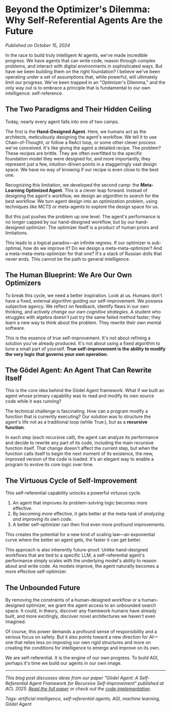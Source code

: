 # Beyond the Optimizer's Dilemma: Why Self-Referential Agents Are the Future

*Published on October 15, 2024*

In the race to build truly intelligent AI agents, we've made incredible progress. We have agents that can write code, reason through complex problems, and interact with digital environments in sophisticated ways. But have we been building them on the right foundation? I believe we've been operating under a set of assumptions that, while powerful, will ultimately limit our progress. We've been trapped in an "Optimizer's Dilemma," and the only way out is to embrace a principle that is fundamental to our own intelligence: self-reference.

## The Two Paradigms and Their Hidden Ceiling

Today, nearly every agent falls into one of two camps.

The first is the **Hand-Designed Agent**. Here, we humans act as the architects, meticulously designing the agent's workflow. We tell it to use Chain-of-Thought, or follow a ReAct loop, or some other clever process we've conceived. It's like giving the agent a detailed recipe. The problem? These recipes are brittle. They are often overfitted to the specific foundation model they were designed for, and more importantly, they represent just a few, intuition-driven points in a staggeringly vast design space. We have no way of knowing if our recipe is even close to the best one.

Recognizing this limitation, we developed the second camp: the **Meta-Learning Optimized Agent**. This is a clever leap forward. Instead of designing the agent's workflow, we design an *algorithm* to *search* for the best workflow. We turn agent design into an optimization problem, using techniques like MCTS or meta-agents to explore the design space for us.

But this just pushes the problem up one level. The agent's performance is no longer capped by our hand-designed workflow, but by our hand-designed *optimizer*. The optimizer itself is a product of human priors and limitations.

This leads to a logical paradox—an infinite regress. If our optimizer is sub-optimal, how do we improve it? Do we design a meta-meta-optimizer? And a meta-meta-meta-optimizer for that one? It's a stack of Russian dolls that never ends. This cannot be the path to general intelligence.

## The Human Blueprint: We Are Our Own Optimizers

To break this cycle, we need a better inspiration. Look at us. Humans don't have a fixed, external algorithm guiding our self-improvement. We possess subjective agency. We reflect on feedback, identify flaws in our own thinking, and actively *change our own cognitive strategies*. A student who struggles with algebra doesn't just try the same failed method faster; they learn a new way to think about the problem. They rewrite their own mental software.

This is the essence of true self-improvement. It's not about refining a solution you've already produced. It's not about using a fixed algorithm to tune a small part of yourself. **True self-improvement is the ability to modify the very logic that governs your own operation.**

## The Gödel Agent: An Agent That Can Rewrite Itself

This is the core idea behind the Gödel Agent framework. What if we built an agent whose primary capability was to read and modify its own source code while it was running?

The technical challenge is fascinating. How can a program modify a function that is currently executing? Our solution was to structure the agent's life not as a traditional loop (while True:), but as a **recursive function**.

In each step (each recursive call), the agent can analyze its performance and decide to rewrite any part of its code, including the main recursive function itself. That change doesn't affect the current step, but when the function calls itself to begin the next moment of its existence, the new, improved version of the code is loaded. It's an elegant way to enable a program to evolve its core logic over time.

## The Virtuous Cycle of Self-Improvement

This self-referential capability unlocks a powerful virtuous cycle.

1. An agent that improves its problem-solving logic becomes more effective.  
2. By becoming more effective, it gets better at the meta-task of *analyzing and improving its own code*.  
3. A better self-optimizer can then find even more profound improvements.

This creates the potential for a new kind of scaling law—an exponential curve where the better an agent gets, the faster it can get better.

This approach is also inherently future-proof. Unlike hand-designed workflows that are tied to a specific LLM, a self-referential agent's performance simply scales with the underlying model's ability to reason about and write code. As models improve, the agent naturally becomes a more effective self-optimizer.

## The Unbounded Future

By removing the constraints of a human-designed workflow or a human-designed optimizer, we grant the agent access to an unbounded search space. It could, in theory, discover any framework humans have already built, and more excitingly, discover novel architectures we haven't even imagined.

Of course, this power demands a profound sense of responsibility and a serious focus on safety. But it also points toward a new direction for AI—one that relies less on imposing our own rigid structures and more on creating the conditions for intelligence to emerge and improve on its own.

We are self-referential. It is the engine of our own progress. To build AGI, perhaps it's time we build our agents in our own image.

---

*This blog post discusses ideas from our paper "Gödel Agent: A Self-Referential Agent Framework for Recursive Self-Improvement" published at ACL 2025. [Read the full paper](https://arxiv.org/abs/2410.04444) or check out the [code implementation](https://github.com/Arvid-pku/Godel_Agent).*

*Tags: artificial intelligence, self-referential agents, AGI, machine learning, Gödel Agent*
